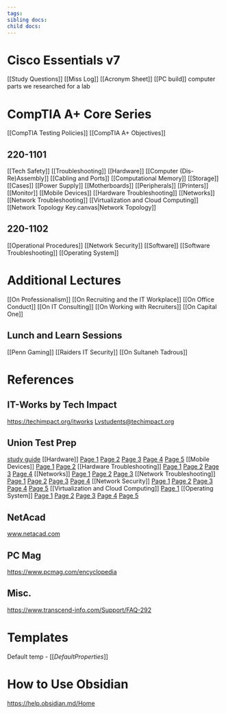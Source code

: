 ```yaml
---
tags: 
sibling docs: 
child docs:
---
```

# Cisco Essentials v7
[[Study Questions]]
[[Miss Log]]
[[Acronym Sheet]]
[[PC build]]
computer parts we researched for a lab
# CompTIA A+ Core Series
[[CompTIA Testing Policies]]
[[CompTIA A+ Objectives]]
## 220-1101
[[Tech Safety]]
	[[Troubleshooting]]
[[Hardware]]
	[[Computer (Dis-Re)Assembly]]
	[[Cabling and Ports]]
	[[Computational Memory]]
	[[Storage]]
	[[Cases]]
	[[Power Supply]]
	[[Motherboards]]
	[[Peripherals]]
		[[Printers]]
		[[Monitor]]
	[[Mobile Devices]]
	[[Hardware Troubleshooting]]
[[Networks]]
	[[Network Troubleshooting]]
	[[Virtualization and Cloud Computing]]
	[[Network Topology Key.canvas|Network Topology]]

## 220-1102
[[Operational Procedures]]
[[Network Security]]
[[Software]]
	[[Software Troubleshooting]]
	[[Operating System]]

# Additional Lectures
[[On Professionalism]]
[[On Recruiting and the IT Workplace]]
[[On Office Conduct]]
[[On IT Consulting]]
[[On Working with Recruiters]]
[[On Capital One]]
## Lunch and Learn Sessions
[[Penn Gaming]]
[[Raiders IT Security]]
[[On Sultaneh Tadrous]]
# References
## IT-Works by Tech Impact
https://techimpact.org/itworks
Lvstudents@techimpact.org

## Union Test Prep
[study guide](https://uniontestprep.com/comptia-a-core-series-exam/study-guide)
[[Hardware]]
	[Page 1](https://uniontestprep.com/comptia-a-core-series-exam/study-guide/220-1101-hardware/pages/1)
	[Page 2](https://uniontestprep.com/comptia-a-core-series-exam/study-guide/220-1101-hardware/pages/2)
	[Page 3](https://uniontestprep.com/comptia-a-core-series-exam/study-guide/220-1101-hardware/pages/3)
	[Page 4](https://uniontestprep.com/comptia-a-core-series-exam/study-guide/220-1101-hardware/pages/4)
	[Page 5](https://uniontestprep.com/comptia-a-core-series-exam/study-guide/220-1101-hardware/pages/5)
[[Mobile Devices]]
	[Page 1](https://uniontestprep.com/comptia-a-core-series-exam/study-guide/220-1101-mobile-devices/pages/1)
	[Page 2]()
[[Hardware Troubleshooting]]
	[Page 1](https://uniontestprep.com/comptia-a-core-series-exam/study-guide/220-1101-hardware-and-network-troubleshooting/pages/1)
	[Page 2](https://uniontestprep.com/comptia-a-core-series-exam/study-guide/220-1101-hardware-and-network-troubleshooting/pages/2)
	[Page 3](https://uniontestprep.com/comptia-a-core-series-exam/study-guide/220-1101-hardware-and-network-troubleshooting/pages/3)
	[Page 4](https://uniontestprep.com/comptia-a-core-series-exam/study-guide/220-1101-hardware-and-network-troubleshooting/pages/4)
[[Networks]]
	[Page 1](https://uniontestprep.com/comptia-a-core-series-exam/study-guide/220-1101-networking/pages/1)
	[Page 2](https://uniontestprep.com/comptia-a-core-series-exam/study-guide/220-1101-networking/pages/2)
	[Page 3](https://uniontestprep.com/comptia-a-core-series-exam/study-guide/220-1101-networking/pages/3)
[[Network Troubleshooting]]
	[Page 1](https://uniontestprep.com/comptia-a-core-series-exam/study-guide/220-1101-hardware-and-network-troubleshooting/pages/1)
	[Page 2](https://uniontestprep.com/comptia-a-core-series-exam/study-guide/220-1101-hardware-and-network-troubleshooting/pages/2)
	[Page 3](https://uniontestprep.com/comptia-a-core-series-exam/study-guide/220-1101-hardware-and-network-troubleshooting/pages/3)
	[Page 4](https://uniontestprep.com/comptia-a-core-series-exam/study-guide/220-1101-hardware-and-network-troubleshooting/pages/4)
[[Network Security]]
	[Page 1](https://uniontestprep.com/comptia-a-core-series-exam/study-guide/220-1102-security/pages/1)
	[Page 2](https://uniontestprep.com/comptia-a-core-series-exam/study-guide/220-1102-security/pages/2)
	[Page 3](https://uniontestprep.com/comptia-a-core-series-exam/study-guide/220-1102-security/pages/3)
	[Page 4](https://uniontestprep.com/comptia-a-core-series-exam/study-guide/220-1102-security/pages/4)
	[Page 5](https://uniontestprep.com/comptia-a-core-series-exam/study-guide/220-1102-security/pages/5)
[[Virtualization and Cloud Computing]]
	[Page 1](https://uniontestprep.com/comptia-a-core-series-exam/study-guide/220-1101-virtualization-and-cloud-computing/pages/1)
[[Operating System]]
	[Page 1](https://uniontestprep.com/comptia-a-core-series-exam/study-guide/220-1102-operating-systems/pages/1)
	[Page 2](https://uniontestprep.com/comptia-a-core-series-exam/study-guide/220-1102-operating-systems/pages/2)
	[Page 3](https://uniontestprep.com/comptia-a-core-series-exam/study-guide/220-1102-operating-systems/pages/3)
	[Page 4](https://uniontestprep.com/comptia-a-core-series-exam/study-guide/220-1102-operating-systems/pages/4)
	[Page 5](https://uniontestprep.com/comptia-a-core-series-exam/study-guide/220-1102-operating-systems/pages/5)
## NetAcad
www.netacad.com

## PC Mag
https://www.pcmag.com/encyclopedia

## Misc.
https://www.transcend-info.com/Support/FAQ-292

# Templates
Default temp - [[_DefaultProperties_]]

# How to Use Obsidian
https://help.obsidian.md/Home

